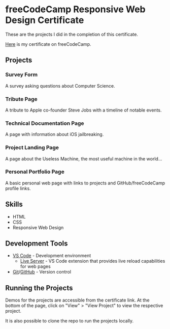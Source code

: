 # freeCodeCamp Responsive Web Design Certificate

These are the projects I did in the completion of this certificate.

[Here](https://www.freecodecamp.org/certification/fcc30aca8b2-d2c4-4009-a397-2e6d1ecbde3b/responsive-web-design) is my certificate on freeCodeCamp.

## Projects

### Survey Form

A survey asking questions about Computer Science.

### Tribute Page

A tribute to Apple co-founder Steve Jobs with a timeline of notable events.

### Technical Documentation Page

A page with information about iOS jailbreaking.

### Project Landing Page

A page about the Useless Machine, the most useful machine in the world...

### Personal Portfolio Page

A basic personal web page with links to projects and GitHub/freeCodeCamp profile links.

## Skills
- HTML
- CSS
- Responsive Web Design

## Development Tools

- [VS Code](https://code.visualstudio.com/) - Development environment
  - [Live Server](https://marketplace.visualstudio.com/items?itemName=ritwickdey.LiveServer) - VS Code extension that provides live reload capabilities for web pages
- [Git](https://git-scm.com/)/[GitHub](https://github.com/) - Version control

## Running the Projects

Demos for the projects are accessible from the certificate link. At the bottom of the page, click on "View" > "View Project" to view the respective project.

It is also possible to clone the repo to run the projects locally.
